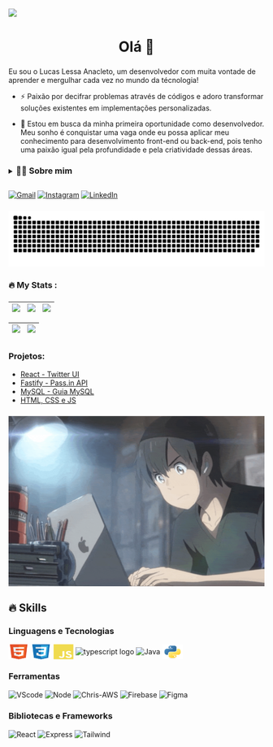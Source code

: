###
<div align="left">
      <img src="https://visitor-badge.laobi.icu/badge?page_id=lucaslessaanacleto.lucaslessaanacleto&"  />
  </div>
<h1 align="center">
      Olá 👋 
</h1> 

###

<!-- Apresentação -->
<p>
  Eu sou o Lucas Lessa Anacleto, um desenvolvedor com muita vontade de aprender e mergulhar cada vez no mundo da técnologia!

  - ⚡ Paixão por decifrar problemas através de códigos e adoro transformar soluções existentes em implementações personalizadas.
  
  - 🔭 Estou em busca da minha primeira oportunidade como desenvolvedor. Meu sonho é conquistar uma vaga onde eu possa aplicar meu conhecimento para desenvolvimento front-end ou back-end, pois tenho uma paixão igual pela profundidade e pela criatividade dessas áreas.
</p>

###

<!-- Detalhes -->
<details>
  <summary align="left"><h3 style="display:inline" align="left">👩‍💻  Sobre mim</h3></summary><br>

  - 💬 Tenho 18 anos e concluí um curso técnico em Informática com duração de 3 anos, focado em software. Durante o curso, estudei uma variedade de disciplinas, incluindo lógica de programação, banco de dados, programação desktop e web, orientação a objetos, teste de software e UI design.
  
  - ⚡ Comecei minha jornada como desenvolvedor criando aplicativos desktop com Delphi 7/10, mas a cerca de 1 ano (último ano do curso), fiz a transição para a programação web. Iniciei aprendendo HTML e CSS e PHP já que era as matérias que tinham na grade, e depois mergulhei no JavaScript para desenvolvimento front-end. Mais tarde, comecei a explorar o Node.js para desenvolvimento no lado do servidor. Atualmente, minhas especialidades incluem Node.js, TypeScript, React, Express/Fastify e MySQL.
  
  - 💻 Além disso, tenho experiência com Python, que utilizei principalmente para automações web, usando Selenium, e para manipulação de dados, utilizando bibliotecas como Pandas.

  - 💻 E Java, que utilizei bastante para me ajudar a entender programação orientado a objetos e o padrão de design MVC quando me aventurei brevemente em contrução de REST API com Spring Boot. 
  
  - 📚 Em julho, começarei a faculdade de Análise e Desenvolvimento de Sistemas, buscando aprimorar ainda mais minhas habilidades e conhecimentos na área de tecnologia.
</details>

##

<div align="left">

  [![Gmail](https://img.shields.io/badge/Gmail-D14836?style=for-the-badge&logo=gmail&logoColor=white)](mailto:lucaslessaanacleto@gmail.com)
  [![Instagram](https://img.shields.io/badge/Instagram-E4405F?style=for-the-badge&logo=instagram&logoColor=white)](https://www.instagram.com/lucas_lessanacleto/)
  [![LinkedIn](https://img.shields.io/badge/LinkedIn-0077B5?style=for-the-badge&logo=linkedin&logoColor=white)](https://www.linkedin.com/in/lucas-lessa-anacleto-362b7526a/)

</div>

###

<img src="https://raw.githubusercontent.com/lucaslessaanacleto/lucaslessaanacleto/output/snake.svg" alt="Snake animation" />

<!--
###
<h3 align="left">🔥   My Stats :</h3>
###
<div align="left">
  <img src="https://github-readme-stats.vercel.app/api?username=lucaslessaanacleto&hide_title=false&hide_rank=false&show_icons=true&include_all_commits=true&count_private=true&disable_animations=false&theme=dracula&locale=en&hide_border=false&order=1" height="250" alt="stats graph"  />
</div>
-->

<div align="center">

###

<h3 align="left">🔥   My Stats :</h3>

###

| ![](https://github-profile-summary-cards.vercel.app/api/cards/stats?username=lucaslessaanacleto&theme=tokyonight) | ![](https://github-profile-summary-cards.vercel.app/api/cards/repos-per-language?username=lucaslessaanacleto&theme=tokyonight&hide=Pascal) | ![](https://github-profile-summary-cards.vercel.app/api/cards/most-commit-language?username=lucaslessaanacleto&theme=tokyonight) |
| :-: | :-: | :-: |

| ![](https://github-profile-summary-cards.vercel.app/api/cards/profile-details?username=lucaslessaanacleto&theme=tokyonight) | ![](https://github-readme-streak-stats.herokuapp.com/?user=lucaslessaanacleto&theme=tokyonight&hide_border=true&date_format=M%20j%5B%2C%20Y%5D&background=1A1B27&stroke=35AFA3&ring=BF91F3&fire=BF91F3&currStreakNum=BF91F3&sideNums=BF91F3&currStreakLabel=BF91F3&sideLabels=BF91F3&dates=35AFA3) |
| :-: | :-: |

###

</div>

##

<div align="left">

### Projetos:

- [React - Twitter UI](https://github.com/lucaslessaanacleto/twitter-ui)
- [Fastify - Pass.in API](https://github.com/lucaslessaanacleto/pass.in-api)
- [MySQL - Guia MySQL](https://github.com/LucasLessaAnacleto/guia-mysql)
- [HTML, CSS e JS](https://github.com/LucasLessaAnacleto/carrossel-the-last-of-us)

</div>

###

<!-- GIF -->
<p align="left">
  <img align="center" width="800" src="https://raw.githubusercontent.com/LucasLessaAnacleto/LucasLessaAnacleto/main/utils/programmer.gif" alt="Imagem">
</p>

###

## 🔥 Skills
<!-- Skills: Programming Languages -->
  <div style="flex-basis: 48%;">
    <h3>Linguagens e Tecnologias</h3>
    <img align="center" alt="HTML" height="30" width="40" src="https://raw.githubusercontent.com/devicons/devicon/master/icons/html5/html5-original.svg"/>
    <img align="center" alt="CSS" height="30" width="40" src="https://raw.githubusercontent.com/devicons/devicon/master/icons/css3/css3-original.svg"/>
    <img align="center" alt="Js" height="30" width="40" src="https://raw.githubusercontent.com/devicons/devicon/master/icons/javascript/javascript-plain.svg"/>
    <img align="center" src="https://cdn.jsdelivr.net/gh/devicons/devicon/icons/typescript/typescript-original.svg" height="30" weight="40" alt="typescript logo"  />
    <img align="center" alt="Java" height="30" width="40" src="https://cdn.jsdelivr.net/gh/devicons/devicon/icons/java/java-original.svg"/>
    <img align="center" alt="Python" height="30" width="40" src="https://raw.githubusercontent.com/devicons/devicon/master/icons/python/python-original.svg"/>
  </div>
  
  <!-- Skills: Tools & Frameworks -->
  <div style="flex-basis: 48%;">
    <h3>Ferramentas</h3>
    <img align="center" alt="VScode" height="30" width="40" src="https://cdn.jsdelivr.net/gh/devicons/devicon/icons/vscode/vscode-original.svg">
    <img align="center" alt="Node" height="30" width="40" src="https://cdn.jsdelivr.net/gh/devicons/devicon/icons/nodejs/nodejs-original.svg">
    <img align="center" alt="Chris-AWS" height="30" width="40" src="https://cdn.jsdelivr.net/gh/devicons/devicon/icons/git/git-original.svg">
    <img align="center" alt="Firebase" height="30" width="40" src="https://cdn.jsdelivr.net/gh/devicons/devicon/icons/firebase/firebase-plain.svg">  
    <img align="center" alt="Figma" height="30" width="40" src="https://cdn.jsdelivr.net/gh/devicons/devicon/icons/figma/figma-original.svg">
  </div>
  
  <!-- Skills: Libraries -->
  <div style="flex-basis: 48%;">
    <h3>Bibliotecas e Frameworks</h3>
    <img align="center" alt="React" src="https://cdn.jsdelivr.net/gh/devicons/devicon/icons/react/react-original.svg" width="40" height="30"/>
    <img align="center" alt="Express" src="https://cdn.jsdelivr.net/gh/devicons/devicon/icons/express/express-original.svg" width="40" height="40"/>
    <img align="center" alt="Tailwind" src="https://skillicons.dev/icons?i=tailwind" width="40" height="30"/>
  </div>


